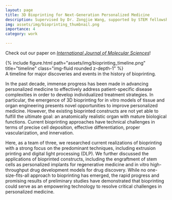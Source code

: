 ```yaml
---
layout: page
title: 3D Bioprinting for Next-Generation Personalized Medicine
description: Supervised by Dr. Zongjie Wang, supported by STEM fellowship Indicium research program.
img: assets/img/bioprinting_thumbnail.png
importance: 4
category: work

---
```

Check out our paper on [*International Journal of Molecular Sciences*](https://www.mdpi.com/1422-0067/24/7/6357)!

<div class="row">
    <div class="col-sm mt-3 mt-md-0">
        {% include figure.html path="assets/img/bioprinting_timeline.png" title="timeline" class="img-fluid rounded z-depth-1" %}
    </div>
</div>
<div class="caption">
    A timeline for major discoveries and events in the history of bioprinting.
</div>

In the past decade, immense progress has been made in advancing personalized medicine to effectively address patient-specific disease complexities in order to develop individualized treatment strategies. In particular, the emergence of 3D bioprinting for in vitro models of tissue and organ engineering presents novel opportunities to improve personalized medicine. However, the existing bioprinted constructs are not yet able to fulfill the ultimate goal: an anatomically realistic organ with mature biological functions. Current bioprinting approaches have technical challenges in terms of precise cell deposition, effective differentiation, proper vascularization, and innervation. 

Here, as a team of three, we researched current realizations of bioprinting with a strong focus on the predominant techniques, including extrusion printing and digital light processing (DLP). We further discussed the applications of bioprinted constructs, including the engraftment of stem cells as personalized implants for regenerative medicine and in vitro high-throughput drug development models for drug discovery. While no one-size-fits-all approach to bioprinting has emerged, the rapid progress and promising results of preliminary studies have demonstrated that bioprinting could serve as an empowering technology to resolve critical challenges in personalized medicine.
